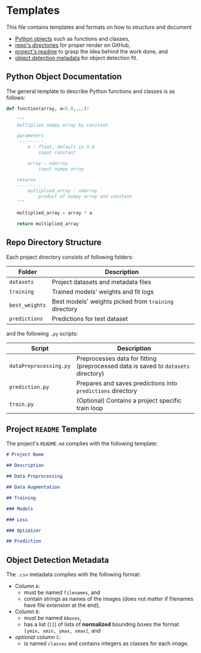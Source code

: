 # Templates

This file contains templates and formats on how to structure and document

- [Python objects](#python-object-documentation) such as functions and classes,
- [repo's directories](#repo-directory-structure) for proper render on GitHub,
- [project's readme](#project-readme-template) to grasp the idea behind
  the work done, and
- [object detection metadata](#object-detection-metadata) for object detection
  fit.

## Python Object Documentation

The general template to describe Python functions and classes is as follows:

```py
def function(array, a=5.0,...):

    """
    multiplies numpy array by constant

    parameters
    ----------
        a : float, default is 5.0
            input constant

        array : ndarray
            input numpy array

    returns
    -------
        multiplied_array : ndarray
            product of numpy array and constant
    """

    multiplied_array = array * a

    return multiplied_array
```

## Repo Directory Structure

Each project directory consists of following folders:

| Folder         | Description                                           |
| -------------- | ----------------------------------------------------- |
| `datasets`     | Project datasets and metadata files                   |
| `training`     | Trained models' weights and fit logs                  |
| `best_weights` | Best models' weights picked from `training` directory |
| `predictions`  | Predictions for test dataset                          |

and the following `.py` scripts:

| Script                 | Description                                                                        |
| ---------------------- | ---------------------------------------------------------------------------------- |
| `dataPreprocessing.py` | Preprocesses data for fitting (preprocessed data is saved to `datasets` directory) |
| `prediction.py`        | Prepares and saves predictions into `predictions` directory                        |
| `train.py`             | (Optional) Contains a project specific train loop                                       |

## Project `README` Template

The project's `README.md` complies with the following template:

```md
# Project Name

## Description

## Data Preprocessing

## Data Augmentation

## Training

### Models

### Loss

### Optimizer

## Prediction
```

## Object Detection Metadata

The `.csv` metadata complies with the following format:

- Column `A`:
  - must be named `filenames`, and
  - contain strings as names of the images (does not matter if filenames have file extension at the end),
- Column `B`:
  - must be named `bboxes`,
  - has a list (`[]`) of lists of **normalized** bounding boxes the format `[ymin, xmin, ymax, xmax]`, and
- _optional_ column `C`:
  - is named `classes` and contains integers as classes for each image.
